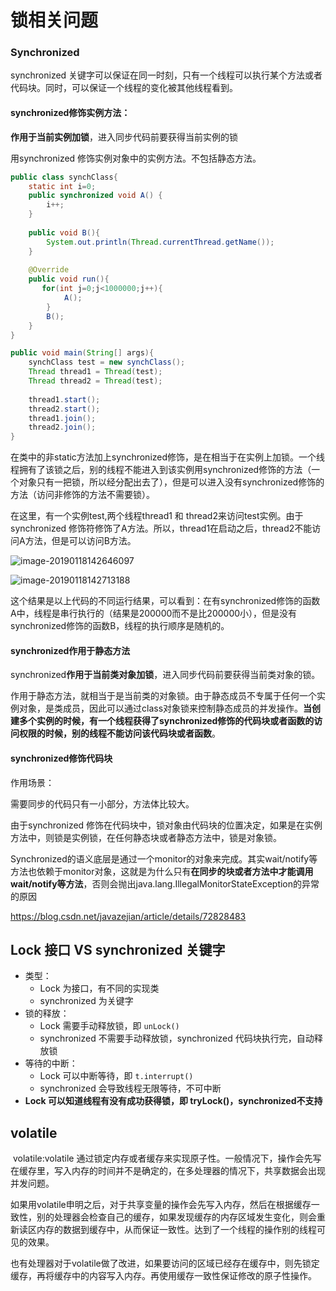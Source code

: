 # 锁相关问题

### Synchronized

synchronized 关键字可以保证在同一时刻，只有一个线程可以执行某个方法或者代码块。同时，可以保证一个线程的变化被其他线程看到。

#### synchronized修饰实例方法：

**作用于当前实例加锁**，进入同步代码前要获得当前实例的锁

用synchronized 修饰实例对象中的实例方法。不包括静态方法。

```java
public class synchClass{
    static int i=0;
    public synchronized void A() {
        i++;
    }
    
    public void B(){
        System.out.println(Thread.currentThread.getName());
    }
    
    @Override
    public void run(){
       for(int j=0;j<1000000;j++){
            A();
        }
        B();
    }
}

public void main(String[] args){
    synchClass test = new synchClass();
    Thread thread1 = Thread(test);
    Thread thread2 = Thread(test);
    
    thread1.start();
    thread2.start();
    thread1.join();
    thread2.join();
}
```

在类中的非static方法加上synchronized修饰，是在相当于在实例上加锁。一个线程拥有了该锁之后，别的线程不能进入到该实例用synchronized修饰的方法（一个对象只有一把锁，所以经分配出去了），但是可以进入没有synchronized修饰的方法（访问非修饰的方法不需要锁）。

在这里，有一个实例test,两个线程thread1 和 thread2来访问test实例。由于synchronized 修饰符修饰了A方法。所以，thread1在启动之后，thread2不能访问A方法，但是可以访问B方法。

![image-20190118142646097](/Users/haha/Documents/Learning/oborc.github.io/img/image-20190118142646097-7792806.png)



![image-20190118142713188](/Users/haha/Documents/Learning/oborc.github.io/img/image-20190118142713188-7792833.png)

这个结果是以上代码的不同运行结果，可以看到：在有synchronized修饰的函数A中，线程是串行执行的（结果是200000而不是比200000小），但是没有synchronized修饰的函数B，线程的执行顺序是随机的。

#### synchronized作用于静态方法

synchronized**作用于当前类对象加锁**，进入同步代码前要获得当前类对象的锁。

作用于静态方法，就相当于是当前类的对象锁。由于静态成员不专属于任何一个实例对象，是类成员，因此可以通过class对象锁来控制静态成员的并发操作。**当创建多个实例的时候，有一个线程获得了synchronized修饰的代码块或者函数的访问权限的时候，别的线程不能访问该代码块或者函数**。

#### synchronized**修饰代码块**

作用场景：

需要同步的代码只有一小部分，方法体比较大。

由于synchronized 修饰在代码块中，锁对象由代码块的位置决定，如果是在实例方法中，则锁是实例锁，在任何静态块或者静态方法中，锁是对象锁。



Synchronized的语义底层是通过一个monitor的对象来完成。其实wait/notify等方法也依赖于monitor对象，这就是为什么只有**在同步的块或者方法中才能调用wait/notify等方法**，否则会抛出java.lang.IllegalMonitorStateException的异常的原因



https://blog.csdn.net/javazejian/article/details/72828483

## Lock 接口 VS synchronized 关键字

- 类型：
  - Lock 为接口，有不同的实现类
  - synchronized 为关键字
- 锁的释放：
  - Lock 需要手动释放锁，即 `unLock()` 
  - synchronized 不需要手动释放锁，synchronized 代码块执行完，自动释放锁
- 等待的中断：
  - Lock 可以中断等待，即 `t.interrupt()` 
  - synchronized 会导致线程无限等待，不可中断
- **Lock 可以知道线程有没有成功获得锁，即 tryLock()，synchronized不支持**

## volatile

​	volatile:volatile 通过锁定内存或者缓存来实现原子性。一般情况下，操作会先写在缓存里，写入内存的时间并不是确定的，在多处理器的情况下，共享数据会出现并发问题。

​	如果用volatile申明之后，对于共享变量的操作会先写入内存，然后在根据缓存一致性，别的处理器会检查自己的缓存，如果发现缓存的内存区域发生变化，则会重新读区内存的数据到缓存中，从而保证一致性。达到了一个线程的操作别的线程可见的效果。

​	也有处理器对于volatile做了改进，如果要访问的区域已经存在缓存中，则先锁定缓存，再将缓存中的内容写入内存。再使用缓存一致性保证修改的原子性操作。

## 